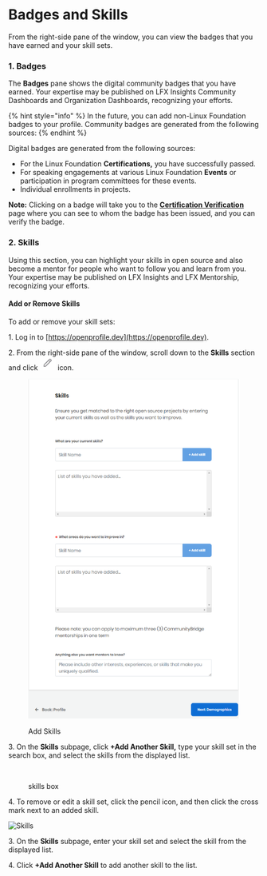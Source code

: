 # Badges and Skills

From the right-side pane of the window, you can view the badges that you have earned and your skill sets.

### 1. Badges

The **Badges** pane shows the digital community badges that you have earned. Your expertise may be published on LFX Insights Community Dashboards and Organization Dashboards, recognizing your efforts.

{% hint style="info" %}
In the future, you can add non-Linux Foundation badges to your profile. Community badges are generated from the following sources:
{% endhint %}

Digital badges are generated from the following sources:

* For the Linux Foundation **Certifications,** you have successfully passed.
* For speaking engagements at various Linux Foundation **Events** or participation in program committees for these events.
* Individual enrollments in projects.

**Note:** Clicking on a badge will take you to the [**Certification Verification**](https://www.credly.com/badges/a688e524-a51d-4ac3-a3d3-7a1b616a8149) page where you can see to whom the badge has been issued, and you can verify the badge.

### 2. Skills

Using this section, you can highlight your skills in open source and also become a mentor for people who want to follow you and learn from you. Your expertise may be published on LFX Insights and LFX Mentorship, recognizing your efforts.

#### Add or Remove Skills

To add or remove your skill sets:

1\. Log in to [https://openprofile.dev](https://openprofile.dev).

2\. From the right-side pane of the window, scroll down to the **Skills** section and click ![](<../../.gitbook/assets/image (65).png>) icon.

<figure><img src="../../.gitbook/assets/skills (1).PNG" alt=""><figcaption><p>Add Skills</p></figcaption></figure>

3\. On the **Skills** subpage, click **+Add Another Skill,** type your skill set in the search box, and select the skills from the displayed list.

<figure><img src="../../.gitbook/assets/current skills.PNG" alt=""><figcaption><p>skills  box</p></figcaption></figure>

4\. To remove or edit a skill set, click the pencil icon, and then click the cross mark next to an added skill.

![Skills](../../.gitbook/assets/2023-09-13\_21h05\_48.png)

3\. On the **Skills** subpage, enter your skill set and select the skill from the displayed list.

4\. Click **+Add Another Skill** to add another skill to the list.
